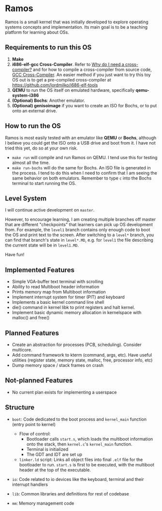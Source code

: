 # Ramos

Ramos is a small kernel that was initially developed to explore operating systems concepts and implementation. Its main goal is to be a teaching platform for learning about OSs. 

## Requirements to run this OS
1. **Make**
2. **i686-elf-gcc Cross-Compiler**. Refer to [Why do I need a cross-compiler?](https://wiki.osdev.org/Why_do_I_need_a_Cross_Compiler%3F) and for how to compile a cross-compiler from source code, [GCC Cross-Compiler](https://wiki.osdev.org/GCC_Cross-Compiler). An easier method if you just want to try this toy OS out is to get a pre-compiled cross-compiler at https://github.com/lordmilko/i686-elf-tools
3. **QEMU** to run the OS itself on emulated hardware, specifically **qemu-system-i386**
4. **(Optional) Bochs**: Another emulator. 
5. **(Optional) genisoimage** if you want to create an ISO for Bochs, or to put onto an external drive.

## How to run the OS
Ramos is most easily tested with an emulator like **QEMU** or **Bochs**, although I believe you could get the ISO onto a USB drive and boot from it. I have not tried this yet, do so at your own risk.
- `make run` will compile and run Ramos on QEMU. I tend use this for testing almost all the time. 
- `make run-bochs` will do the same for Bochs. An ISO file is generated in the process. I tend to do this when I need to confirm that I am seeing the same behavior on both emulators. Remember to type `c` into the Bochs terminal to start running the OS.

## Level System
I will continue active development on `master`. 

However, to encourage learning, I am creating multiple branches off master that are different "checkpoints" that learners can pick up OS development from. For example, the `level1` branch contains only enough code to boot the OS and print text to the screen. After switching to a `level*` branch, you can find that branch's state in `level*.MD`, e.g. for `level1` the file describing the current state will be in `level1.MD`. 

Have fun!

## Implemented Features
- Simple VGA-buffer text terminal with scrolling
- Ability to read Multiboot header information
- Prints memory map from Multiboot information
- Implement interrupt system for timer (PIT) and keyboard
- Implements a basic kernel command line shell
- die() command in kernel libk to print registers and halt kernel.
- Implement basic dynamic memory allocation in kernelspace with malloc() and free()

## Planned Features
- Create an abstraction for processes (PCB, scheduling). Consider multicore.
- Add command framework to kterm (command, args, etc). Have useful utilities (register state, memory state, malloc, free, processor info, etc)
- Dump memory space / stack frames on crash

## Not-planned Features
- No current plan exists for implementing a userspace

## Structure
- `boot`: Code dedicated to the boot process and `kernel_main` function (entry point to kernel)
    - Flow of control: 
      - Bootloader calls `start.s`, which loads the multiboot information onto the stack, then `kernel.c`'s `kernel_main` function. 
      - Terminal is initialized
      - The GDT and IDT are set up
    - `linker.ld` script: Links all object files into final `.elf` file for the bootloader to run. `start.s` is first to be executed, with the multiboot header at the top of the executable.


- `io`: Code related to io devices like the keyboard, terminal and their interrupt handlers

- `lib`: Common libraries and definitions for rest of codebase

- `mm`: Memory management code